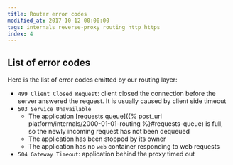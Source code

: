 ```yaml
---
title: Router error codes
modified_at: 2017-10-12 00:00:00
tags: internals reverse-proxy routing http https
index: 4
---
```


## List of error codes

Here is the list of error codes emitted by our routing layer:

* `499 Client Closed Request`: client closed the connection before the server answered the request. It is usually caused by client side timeout
* `503 Service Unavailable`
  * The application [requests queue]({% post_url platform/internals/2000-01-01-routing %}#requests-queue) is full, so the newly incoming request has not been dequeued
  * The application has been stopped by its owner
  * The application has no `web` container responding to web requests
* `504 Gateway Timeout`: application behind the proxy timed out
